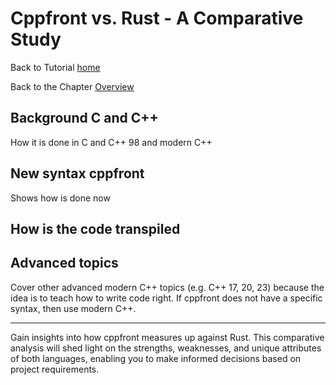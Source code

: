 # Cppfront vs. Rust - A Comparative Study


Back to Tutorial [home](../readme.md)

Back to the Chapter [Overview](Overview.md)

## Background C and C++

How it is done in C and C++ 98 and modern C++

## New syntax cppfront

Shows how is done now


## How is the code transpiled

## Advanced topics

Cover other advanced modern C++ topics (e.g. C++ 17, 20, 23) because the idea is to teach how to write code right.
If cppfront does not have a specific syntax, then use modern C++.

---

Gain insights into how cppfront measures up against Rust. This comparative analysis will shed light on the strengths, weaknesses, and unique attributes of both languages, enabling you to make informed decisions based on project requirements.
